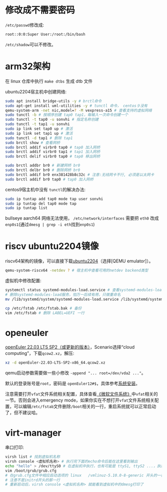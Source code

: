 <!-- [QEMU中的网络](https://blog.csdn.net/chengbeng1745/article/details/81271024) -->

<!--
# qemu虚拟机启动时指定ip

```shell
[root@192 ~]# cat /lib/systemd/system/qemu-vm-setup.service
[Unit]
Description=QEMU VM Setup

[Service]
Type=oneshot
ExecStart=/root/qemu-vm-setup.sh

[Install]
WantedBy=default.target
```

```shell
[root@192 ~]# cat qemu-vm-setup.sh 
#!/bin/sh

dev=$(ip link show | awk '/^[0-9]+: en/ {sub(":", "", $2); print $2}')
ip=$(awk '/IP=/ { print gensub(".*IP=([0-9.]+).*", "\\1", 1) }' /proc/cmdline)

if test -n "$ip"
then
	gw=$(echo $ip | sed 's/[.][0-9]\+$/.1/g')
	ip addr add $ip/24 dev $dev
	ip link set dev $dev up
	ip route add default via $gw dev $dev
fi
```
-->

# 修改成不需要密码

`/etc/passwd`修改成:
```sh
root::0:0:Super User:/root:/bin/bash
```

`/etc/shadow`可以不修改。

# arm32架构

在 linux 仓库中执行 `make dtbs` 生成 dtb 文件

ubuntu2204宿主机中创建网络:
```sh
sudo apt install bridge-utils -y # brctl命令
sudo apt-get install uml-utilities -y # tunctl 命令， centos９没有
qemu-system-arm -net nic,model=? -M vexpress-a15 # 查看支持的虚拟网络
sudo tunctl -b # 按顺序创建 tap0 tap1，每输入一次命令创建一个
sudo tunctl -t tap0 -u sonvhi # 指定名称创建
sudo tunctl -t tap1 -u sonvhi
sudo ip link set tap0 up # 激活
sudo ip link set tap1 up # 激活
sudo tunctl -d tap1 # 删除 tap1
sudo brctl show # 查看网桥
sudo brctl addif virbr0 tap0 # tap0 加入网桥
sudo brctl addif virbr0 tap1 # tap1 加入网桥
sudo brctl delif virbr0 tap0 # tap0 移出网桥

sudo brctl addbr br0 # 新建网桥 br0
sudo brctl delbr br0 # 删除网桥 br0
sudo brctl addif br0 enx381428b8c32c # 注意:无线网卡不行, 必须是以太网卡
sudo brctl addif br0 tap0 # tap0 加入网桥
```

centos9宿主机中没有 `tunctl`的解决办法:
```sh
sudo ip tuntap add tap0 mode tap user sonvhi
sudo ip tuntap del tap0 mode tap
sudo ip tuntap list
```

bullseye aarch64 网络无法使用， `/etc/network/interfaces` 需要把 `eth0` 改成 `enp0s1`(通过`dmesg | grep -i eth`找到`enp0s1`)

# riscv ubuntu2204镜像

riscv64架构的镜像，可以直接下载[ubuntu2204](https://ubuntu.com/download/risc-v)（选择[QEMU emulator]）。

```sh
qemu-system-riscv64 -netdev ? # 宿主机中查看可用的netdev backend类型
```

虚拟机中修改配置:
```sh
systemctl status systemd-modules-load.service # 查看systemd-modules-load服务状态
# 删除systemd-modules-load服务，怕万一后续有用，只做重命名
mv /lib/systemd/system/systemd-modules-load.service /lib/systemd/system/systemd-modules-load.service.bak

cp /etc/fstab /etc/fstab.bak # 备份
vim /etc/fstab # 删除 LABEL=UEFI 一行
```

# openeuler

[openEuler 22.03 LTS SP2（或更新的版本）](https://www.openeuler.org/en/download/?version=openEuler%2022.03%20LTS%20SP2)，Scenario选择“cloud computing”，下载`qcow2.xz`，解压:
```sh
xz -d openEuler-22.03-LTS-SP2-x86_64.qcow2.xz
```

qemu启动参数需要做一些小修改 `-append "... root=/dev/vda2 ..."`。

默认的登录账号是`root`，密码是 `openEuler12#$`，具体参考[系统安装](https://docs.openeuler.org/zh/docs/22.03_LTS_SP3/docs/Releasenotes/%E7%B3%BB%E7%BB%9F%E5%AE%89%E8%A3%85.html)。

注意需要打开`vfat`文件系统相关配置，具体查看[《微软文件系统》](https://chenxiaosong.com/src/filesystem/microsoft-fs.html)中`vfat`相关的一节。否则会进入emergency mode，如果你实在不想打开`vfat`文件系统相关配置，可以编辑`/etc/fstab`文件删除`/boot`相关的一行，重启系统就可以正常启动了，但不建议哈。

# virt-manager

串口打印:
```sh
virsh list # 找到虚拟机名称
virsh console <虚拟机名称> # 执行完下面的echo命令后能在这里看到输出
echo "hello" > /dev/ttyS0 # 在虚拟机中执行，也有可能是 ttyS1, ttyS2 ...，执行完后能在virsh console中看到输出
vim /boot/grub/grub.cfg
# 在grub.cfg文件中相应启动选项的 linux   /vmlinuz-5.10.0-8-generic 开头的一行最后加 console=ttyS0,115200 loglevel=8
# 注意不是initrd开头的那一行
# 重新启动后，virsh console <虚拟机名称> 就能看到虚拟机中的dmesg打印了
```
